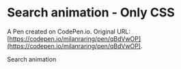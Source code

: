 # Search animation - Only CSS

A Pen created on CodePen.io. Original URL: [https://codepen.io/milanraring/pen/qBdVwOP](https://codepen.io/milanraring/pen/qBdVwOP).

Search animation